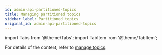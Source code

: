 ```yaml
---
id: admin-api-partitioned-topics
title: Managing partitioned topics
sidebar_label: Partitioned topics
original_id: admin-api-partitioned-topics
---
```


import Tabs from '@theme/Tabs';
import TabItem from '@theme/TabItem';


For details of the content, refer to [manage topics](admin-api-topics).